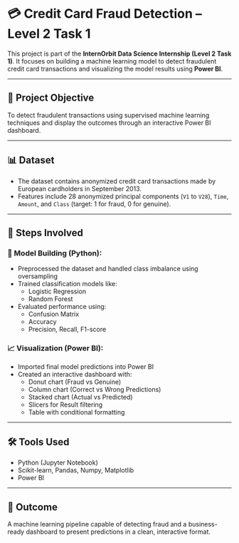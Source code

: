 # 💳 Credit Card Fraud Detection – Level 2 Task 1

This project is part of the **InternOrbit Data Science Internship (Level 2 Task 1)**. It focuses on building a machine learning model to detect fraudulent credit card transactions and visualizing the model results using **Power BI**.

---

## 📌 Project Objective

To detect fraudulent transactions using supervised machine learning techniques and display the outcomes through an interactive Power BI dashboard.

---

## 📊 Dataset

- The dataset contains anonymized credit card transactions made by European cardholders in September 2013.
- Features include 28 anonymized principal components (`V1` to `V28`), `Time`, `Amount`, and `Class` (target: 1 for fraud, 0 for genuine).

---

## 🧠 Steps Involved

### 🧪 Model Building (Python):
- Preprocessed the dataset and handled class imbalance using oversampling
- Trained classification models like:
  - Logistic Regression
  - Random Forest
- Evaluated performance using:
  - Confusion Matrix
  - Accuracy
  - Precision, Recall, F1-score

### 📈 Visualization (Power BI):
- Imported final model predictions into Power BI
- Created an interactive dashboard with:
  - Donut chart (Fraud vs Genuine)
  - Column chart (Correct vs Wrong Predictions)
  - Stacked chart (Actual vs Predicted)
  - Slicers for Result filtering
  - Table with conditional formatting

---

## 🛠️ Tools Used

- Python (Jupyter Notebook)
- Scikit-learn, Pandas, Numpy, Matplotlib
- Power BI

---

## 📌 Outcome

A machine learning pipeline capable of detecting fraud and a business-ready dashboard to present predictions in a clean, interactive format.
